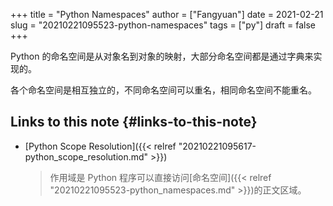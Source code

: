 +++
title = "Python Namespaces"
author = ["Fangyuan"]
date = 2021-02-21
slug = "20210221095523-python-namespaces"
tags = ["py"]
draft = false
+++

Python 的命名空间是从对象名到对象的映射，大部分命名空间都是通过字典来实现的。

各个命名空间是相互独立的，不同命名空间可以重名，相同命名空间不能重名。


## Links to this note {#links-to-this-note}

-   [Python Scope Resolution]({{< relref "20210221095617-python_scope_resolution.md" >}})

    > 作用域是 Python 程序可以直接访问[命名空间]({{< relref "20210221095523-python_namespaces.md" >}})的正文区域。
